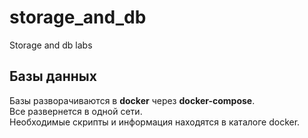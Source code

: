# storage_and_db
Storage and db labs

## Базы данных
Базы разворачиваются в **docker** через **docker-compose**.  
Все развернется в одной сети.  
Необходимые скрипты и информация находятся в каталоге docker.
